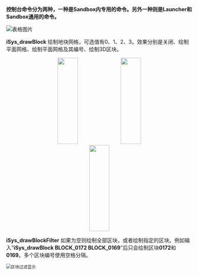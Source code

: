 **控制台命令分为两种，一种是Sandbox内专用的命令。另外一种则是Launcher和Sandbox通用的命令。**



![表格图片](https://gitee.com/Azureusbin/pic-lib/raw/master/imags/20201117164654.png)



**iSys_drawBlock**		绘制地块网格，可选值有0、1、2、3。效果分别是关闭、绘制平面网格、绘制平面网格及其编号、绘制3D区块。  

<center>  
<img width=33% height=233  src="https://gitee.com/Azureusbin/pic-lib/raw/master/imags/20201117165442.png"/>
<img width=33% height=233  src="https://gitee.com/Azureusbin/pic-lib/raw/master/imags/20201117165945.png"/>
<img width=33% height=233  src="https://gitee.com/Azureusbin/pic-lib/raw/master/imags/20201117170003.png"/>
</center>  



**iSys_drawBlockFilter**		如果为空则绘制全部区块，或者绘制指定的区块。例如输入”**iSys_drawBlock BLOCK_0172 BLOCK_0169**”后只会绘制区块**0172**和**0169**。多个区块编号使用空格分隔。  

<img src="https://gitee.com/Azureusbin/pic-lib/raw/master/imags/20201117170223.png" alt="区块过滤显示" style="zoom:80%;" />